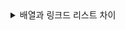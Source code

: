 <details>
<summary>
배열과 링크드 리스트 차이</summary>
<div>

### 배열
- 크기가 정해져 있다.
- 연속된 메모리 공간에 저장된다.
#### 문제점
- 더 많은 데이터를 저장하고싶다면?
  - 새로운 공간을 만들어서 옮겨야 한다.
- 중간에 데이터를 저장하거나 삭제하는 경우
  - 여러개의 데이터를 옮겨야한다.

### Linked List
- 연속된 공간에 데이터를 저장하지 않는다.
- 노드들로 구성되어있다.
- 첫번째 노드는 헤드라고 불리며 next로 연결되어있음

### 실제로는 동적 배열을 더욱 많이 사용
- 연결 리스트는 조회가 느리기 때문
- 중간 추가, 삭제 또한 비용이 든다.
- 다음 노드를 기억하는데 추가 메모리 사용
- 메모리가 퍼져있으므로 캐시의 효과를 누리지 못한다.(데이터가 메모리에 순서대로 저장되어 있기 때문)

### 그럼 언제 연결 리스트를 사용하나?
- 잦은 추가와 삭제가 이뤄질때

</div>
</details>